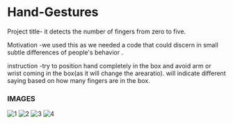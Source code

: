 # Hand-Gestures

Project title- it detects the number of fingers from zero to five.

Motivation -we used this as we needed a code that could discern in small subtle differences of people's behavior .

instruction
-try to position hand completely in the box and avoid arm or wrist coming in the box(as it will change the arearatio). 
will indicate different saying based on how many fingers are in the box.

### IMAGES

![1](https://user-images.githubusercontent.com/40636298/42039341-1c4639f4-7b28-11e8-821d-6f14c4da7eb6.png)
![2](https://user-images.githubusercontent.com/40636298/42039342-1c6e9444-7b28-11e8-89df-350cc5791d4a.png)
![3](https://user-images.githubusercontent.com/40636298/42039345-1c97479a-7b28-11e8-8c2a-d19920d45e3d.png)
![4](https://user-images.githubusercontent.com/40636298/42039346-1cc00400-7b28-11e8-839d-9234ce2fb758.png)


